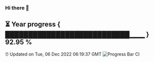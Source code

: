 ### Hi there 👋
⏳ Year progress { ███████████████████████████▁▁▁ } 92.95 %
---
⏰ Updated on Tue, 06 Dec 2022 06:19:37 GMT
![Progress Bar CI](https://github.com/liununu/liununu/workflows/Progress%20Bar%20CI/badge.svg)
